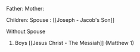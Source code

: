 Father: 
Mother: 

Children:
Spouse : [[Joseph - Jacob's Son]]

Without Spouse
1) Boys
	[[Jesus Christ - The Messiah]] (Matthew 1)